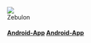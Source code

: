 <div class="logoRow">
  <div class="logoColumn logoColumnLeft"><img src="logo120.png"></div>
  <div class="logoColumn logoColumnRight">
    <div class="vCentered">
      <div class="logoTitle">Zebulon</div>
      <div class="logoDescription">
        <span class="en"></span>
        <span class="de"></span>
      </div>
    </div>
  </div>
</div>

<h4>
  <span class="en"><b><a href="app-release.aab">Android-App</a></b></span>
  <span class="de"><b><a href="app-release.aab">Android-App</a></b></span>
</h4>

<p>
  <span class="en"></span>
  <span class="de"></span>
</p>

<h3>&nbsp;</h3>
